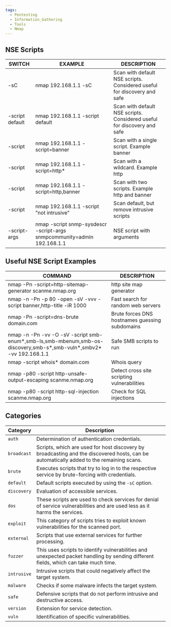 ```yaml
---
tags:
  - Pentesting
  - Information_Gathering
  - Tools
  - Nmap
---
```

## **NSE Scripts**

| **SWITCH**      | ****EXAMPLE****                                                         | ********DESCRIPTION********                                             |
| --------------- | ----------------------------------------------------------------------- | ----------------------------------------------------------------------- |
| -sC             | nmap 192.168.1.1 -sC                                                    | Scan with default NSE scripts. Considered useful for discovery and safe |
| -script default | nmap 192.168.1.1 -script default                                        | Scan with default NSE scripts. Considered useful for discovery and safe |
| -script         | nmap 192.168.1.1 -script=banner                                         | Scan with a single script. Example banner                               |
| -script         | nmap 192.168.1.1 -script=http*                                          | Scan with a wildcard. Example http                                      |
| -script         | nmap 192.168.1.1 -script=http,banner                                    | Scan with two scripts. Example http and banner                          |
| -script         | nmap 192.168.1.1 -script "not intrusive"                                | Scan default, but remove intrusive scripts                              |
| -script-args    | nmap -script snmp-sysdescr -script-args snmpcommunity=admin 192.168.1.1 | NSE script with arguments                                               |
## **Useful NSE Script Examples**

| ******COMMAND******                                                                                                 | ********DESCRIPTION********                    |
| ------------------------------------------------------------------------------------------------------------------- | ---------------------------------------------- |
| nmap -Pn -script=http-sitemap-generator scanme.nmap.org                                                             | http site map generator                        |
| nmap -n -Pn -p 80 -open -sV -vvv -script banner,http-title -iR 1000                                                 | Fast search for random web servers             |
| nmap -Pn -script=dns-brute domain.com                                                                               | Brute forces DNS hostnames guessing subdomains |
| nmap -n -Pn -vv -O -sV -script smb-enum*,smb-ls,smb-mbenum,smb-os-discovery,smb-s*,smb-vuln*,smbv2* -vv 192.168.1.1 | Safe SMB scripts to run                        |
| nmap -script whois* domain.com                                                                                      | Whois query                                    |
| nmap -p80 -script http-unsafe-output-escaping scanme.nmap.org                                                       | Detect cross site scripting vulnerabilities    |
| nmap -p80 -script http-sql-injection scanme.nmap.org                                                                | Check for SQL injections                       |

## Categories

| **Category** | **Description**                                                                                                                         |
| ------------ | --------------------------------------------------------------------------------------------------------------------------------------- |
| `auth`       | Determination of authentication credentials.                                                                                            |
| `broadcast`  | Scripts, which are used for host discovery by broadcasting and the discovered hosts, can be automatically added to the remaining scans. |
| `brute`      | Executes scripts that try to log in to the respective service by brute-forcing with credentials.                                        |
| `default`    | Default scripts executed by using the `-sC` option.                                                                                     |
| `discovery`  | Evaluation of accessible services.                                                                                                      |
| `dos`        | These scripts are used to check services for denial of service vulnerabilities and are used less as it harms the services.              |
| `exploit`    | This category of scripts tries to exploit known vulnerabilities for the scanned port.                                                   |
| `external`   | Scripts that use external services for further processing.                                                                              |
| `fuzzer`     | This uses scripts to identify vulnerabilities and unexpected packet handling by sending different fields, which can take much time.     |
| `intrusive`  | Intrusive scripts that could negatively affect the target system.                                                                       |
| `malware`    | Checks if some malware infects the target system.                                                                                       |
| `safe`       | Defensive scripts that do not perform intrusive and destructive access.                                                                 |
| `version`    | Extension for service detection.                                                                                                        |
| `vuln`       | Identification of specific vulnerabilities.                                                                                             |